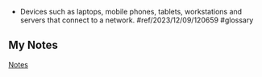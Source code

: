 - Devices such as laptops, mobile phones, tablets, workstations and servers that connect to a network. #ref/2023/12/09/120659 #glossary
## My Notes
[Notes](mynotes/endpoint-notes.md)
